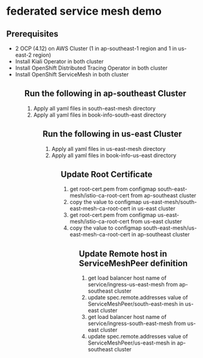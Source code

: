 # federated service mesh demo

## Prerequisites
<ul>
  <li> 2 OCP (4.12) on AWS Cluster (1 in ap-southeast-1 region and 1 in us-east-2 region)
  <li> Install Kiali Operator in both cluster
  <li> Install OpenShift Distributed Tracing Operator in both cluster
  <li> Install OpenShift ServiceMesh in both cluster
<ul>

## Run the following in ap-southeast Cluster
<ol>
  <li> Apply all yaml files in south-east-mesh directory
  <li> Apply all yaml files in book-info-south-east directory
<ol>

## Run the following in us-east Cluster
<ol>
  <li> Apply all yaml files in us-east-mesh directory
  <li> Apply all yaml files in book-info-us-east directory
<ol>

## Update Root Certificate
<ol>
  <li> get root-cert.pem from configmap south-east-mesh/istio-ca-root-cert from ap-southeast cluster
  <li> copy the value to configmap us-east-mesh/south-east-mesh-ca-root-cert in us-east cluster
  <li> get root-cert.pem from configmap us-east-mesh/istio-ca-root-cert from us-east cluster
  <li> copy the value to configmap south-east-mesh/us-east-mesh-ca-root-cert in ap-southeast cluster
<ol>

## Update Remote host in ServiceMeshPeer definition

<ol>
  <li> get load balancer host name of service/ingress-us-east-mesh from ap-southeast cluster
  <li> update spec.remote.addresses value of ServiceMeshPeer/south-east-mesh in us-east cluster
  <li> get load balancer host name of service/ingress-south-east-mesh from us-east cluster
  <li> update spec.remote.addresses value of ServiceMeshPeer/us-east-mesh in ap-southeast cluster
<ol>
